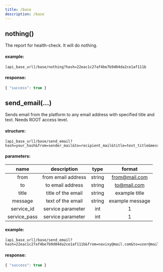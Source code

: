 ```yaml
---
title: /base
description: /base
---
```


## nothing()

The report for health-check. It will do nothing.

#### example:

    [api_base_url]/base/nothing?hash=22eac1c27af4be7b9d04da2ce1af111b

#### response:

```js
{ "success": true }
```


## send_email(…)

Sends email from the platform to any email address with specified title and text. Needs ROOT access level.

#### structure:

    [api_base_url]/base/send_email?hash=your_hash&from=sender_mail&to=recipient_mail&title=text_title&message=text_message&service_id=1&service_pass=1

#### parameters:

| name | description | type| format|
| :------: | :------: | :-----:| :------:|
| from | from email address | string| from@mail.com |
| to | to email address | string | to@mail.com|
| title | title of the email | string | example title|
| message | text of the email | string | example message |
| service_id | service parameter | int | 1 |
| service_pass | service parameter | int | 1 |

#### example:

    [api_base_url]/base/send_email?hash=22eac1c27af4be7b9d04da2ce1af111b&from=navixy@mail.com&to=user@mail.com&title=text+of+email+title&message=text+of+the+message&service_id=1&service_pass=1

#### response:

```js
{ "success": true }
```